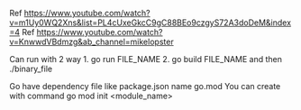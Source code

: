 Ref https://www.youtube.com/watch?v=m1Uy0WQ2Xns&list=PL4cUxeGkcC9gC88BEo9czgyS72A3doDeM&index=4
Ref https://www.youtube.com/watch?v=KnwwdVBdmzg&ab_channel=mikelopster

Can run with 2 way 1. go run FILE_NAME 2. go build FILE_NAME and then ./binary_file

Go have dependency file like package.json name go.mod
You can create with command go mod init <module_name>